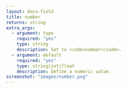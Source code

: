 ```yaml
---
layout: docs-field
title: number
returns: string
extra_args:
  - argument: type
    required: "yes"
    type: string
    description: Set to <code>number</code>.
  - argument: default
    required: "yes"
    type: string|int|float
    description: Define a numeric value.
screenshot: "images/number.png"
---
```

